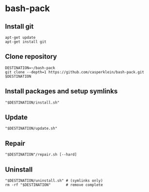 # bash-pack

## Install git

    apt-get update
    apt-get install git

## Clone repository

    DESTINATION=~/bash-pack
    git clone --depth=1 https://github.com/casperklein/bash-pack.git $DESTINATION

## Install packages and setup symlinks

    "$DESTINATION/install.sh"

## Update

    "$DESTINATION/update.sh"

## Repair

    "$DESTINATION"/repair.sh [--hard]

## Uninstall

    "$DESTINATION/uninstall.sh" # (symlinks only)
    rm -rf "$DESTINATION"       # remove complete
